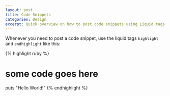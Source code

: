 ```yaml
---
layout: post
title: Code Snippets
categories: Design
excerpt: Quick overview on how to post code snippets using Liquid tags and how to escape or not escape markdown and HTML in your blog entries.
---
```


Whenever you need to post a code snippet, use the liquid tags `highlight` and `endhighlight` like this:

{% highlight ruby %}
# some code goes here
puts "Hello World!"
{% endhighlight %}
